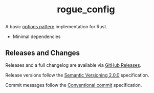 # <p style="text-align: center">rogue_config</p>

A basic [options pattern](https://learn.microsoft.com/en-us/dotnet/core/extensions/options) implementation for Rust.

- Minimal dependencies

## Releases and Changes

Releases and a full changelog are available via [GitHub Releases](https://github.com/RogueOneEcho/rogue_config/releases).

Release versions follow the [Semantic Versioning 2.0.0](https://semver.org/spec/v2.0.0.html) specification.

Commit messages follow the [Conventional commit](https://www.conventionalcommits.org/en/v1.0.0/) specification.
